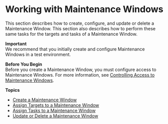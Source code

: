 # Working with Maintenance Windows<a name="sysman-maintenance-working"></a>

This section describes how to create, configure, and update or delete a Maintenance Window\. This section also describes how to perform these same tasks for the targets and tasks of a Maintenance Window\.

**Important**  
We recommend that you initially create and configure Maintenance Windows in a test environment\. 

**Before You Begin**  
Before you create a Maintenance Window, you must configure access to Maintenance Windows\. For more information, see [Controlling Access to Maintenance Windows](sysman-maintenance-permissions.md)\.

**Topics**
+ [Create a Maintenance Window](sysman-maintenance-create-mw.md)
+ [Assign Targets to a Maintenance Window](sysman-maintenance-assign-targets.md)
+ [Assign Tasks to a Maintenance Window](sysman-maintenance-assign-tasks.md)
+ [Update or Delete a Maintenance Window](sysman-maintenance-update.md)